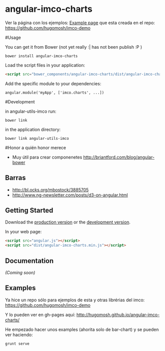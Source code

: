 # angular-imco-charts

Ver la página con los ejemplos:
[Example page](http://hugomosh.github.io/angular-imco-charts/) que esta creada en el repo: <https://github.com/hugomosh/imco-demo>


#Usage 

You can get it from Bower (not yet really :| has not been publish :P )

    bower install angular-imco-charts 

Load the script files in your application:

```html
<script src="bower_components/angular-imco-charts/dist/angular-imco-charts.js"></script>
```

Add the specific module to your dependencies:

    angular.module('myApp', ['imco.charts', ...])

#Development

in angular-utils-imco run:

    bower link

in the application directory: 

    bower link angular-utils-imco


#Honor a quién honor merece 
+ Muy útil para crear componenetes <http://briantford.com/blog/angular-bower>
## Barras
+ <http://bl.ocks.org/mbostock/3885705>
+ <http://www.ng-newsletter.com/posts/d3-on-angular.html>

## Getting Started

Download the [production version][min] or the [development version][max].

[min]: https://raw.github.com/hugomosh/jquery-angular-imco-charts/master/dist/angular-angular-imco-charts.min.js
[max]: https://raw.github.com/hugomosh/jquery-angular-imco-charts/master/dist/angular-angular-imco-charts.js

In your web page:

```html
<script src="angular.js"></script>
<script src="dist/angular-imco-charts.min.js"></script>
```

## Documentation
_(Coming soon)_

## Examples

Ya hice un repo sólo para ejemplos de esta y otras librérias del imco: <https://github.com/hugomosh/imco-demo>

Y lo pueden ver en gh-pages aquí: <http://hugomosh.github.io/angular-imco-charts/>

He empezado hacer unos examples (ahorita solo de bar-chart) y se pueden ver haciendo:

    grunt serve

